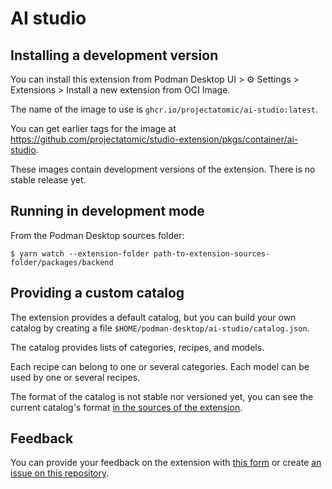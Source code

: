 # AI studio

## Installing a development version

You can install this extension from Podman Desktop UI > ⚙ Settings > Extensions > Install a new extension from OCI Image.

The name of the image to use is `ghcr.io/projectatomic/ai-studio:latest`.

You can get earlier tags for the image at https://github.com/projectatomic/studio-extension/pkgs/container/ai-studio.

These images contain development versions of the extension. There is no stable release yet.

## Running in development mode

From the Podman Desktop sources folder:

```
$ yarn watch --extension-folder path-to-extension-sources-folder/packages/backend
```

## Providing a custom catalog

The extension provides a default catalog, but you can build your own catalog by creating a file `$HOME/podman-desktop/ai-studio/catalog.json`.
 
The catalog provides lists of categories, recipes, and models.

Each recipe can belong to one or several categories. Each model can be used by one or several recipes.

The format of the catalog is not stable nor versioned yet, you can see the current catalog's format [in the sources of the extension](https://github.com/projectatomic/studio-extension/blob/main/packages/backend/src/ai.json).

## Feedback

You can provide your feedback on the extension with [this form](https://forms.gle/tctQ4RtZSiMyQr3R8) or create [an issue on this repository](https://github.com/projectatomic/studio-extension/issues).
